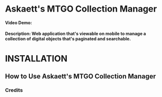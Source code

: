 # Askaett's MTGO Collection Manager
#### Video Demo:  <URL HERE>
#### Description: Web application that's viewable on mobile to manage a collection of digital objects that's paginated and searchable. 
# INSTALLATION
## How to Use Askaett's MTGO Collection Manager
### Credits
